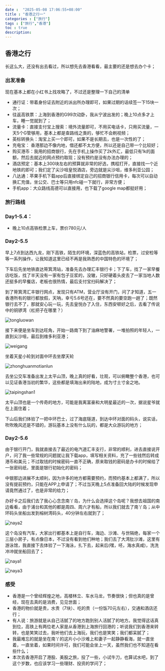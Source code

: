 ```yaml
---
date :  "2025-05-08 17:06:55+08:00"
title : "香港之行一" 
categories : ["旅行"] 
tags : ["旅行","香港"] 
toc : true
description: 
---
```


## 香港之行

长这么大，还没有出去看过，所以想先去香港看看，最主要的还是想去办个卡；

### 出发准备

现在基本上都在小红书上找攻略了，不过还是整理一下自己的清单

- 通行证：带着身份证去附近的派出所办理即可，如果过期的话续签一下15块一次；
- 往返高铁票：上海到香港的G99次动卧，我从宁波出发的；晚上10点多才上车，睡一觉就到了；
- 流量卡：直接支付宝上搜索：境外流量即可，不用买电话卡，只用买流量，一天5个G管够用，基本上都是查路线之类的，够忙不会刷视频；
- 英标转换头：淘宝上买一个即可，如果不是长期去，也是一次性的了；
- 充电宝： 香港那边不像内地，借还都不太方便，所以还是自己带一个比较好；
- 购买港币：我用的招商银行，先在手机上操作买了2k外汇，最低只有1k的面额，然后去就近的网点预约取现；没有预约是没有办法办理的；
- 酒店预定：基本上300块左右的预算就非常的好选，携程打开，直接找一个近地铁的即可；我们定了尖沙咀皇悦酒店，旁边就是尖沙咀，维多利亚公园；
- 八达通：苹果手机下载app后直接绑定自己的招商银行信用卡，每次可以自动换汇充值，坐公交、巴士等只用nfc碰一下就行，非常方便；
- 手机app：大众路线高德可以直接用，也下载了google map都挺好用；

### 旅行路线

### Day1-5.4：

- 晚上10点高铁检票上车，票价780元/人

### Day2-5.5

早上7点到达西九龙，刚下高铁，陌生的环境，深蓝色的高铁站，检票，过安检等等一系列操作，让我知道这里已经不再是我熟悉的中国特色的环境了；

下车后先坐地铁直达筲箕湾站，准备先去办理汇丰银行卡；下了车，找了一家早餐店吃饭，找了半天没有一家有包子豆浆的，没辙，只好硬着头皮去了一家当地人数还挺多的早餐店，老板也很热情，最后支付宝扫码解决了；

到了筲箕湾汇丰银行网点，发现只有ATM，营业厅没有开门，问了才知道，五一香港所有的银行都放假，天呐，幸亏5.6号还在，要不然真的要空跑一趟了；既然银行去不了，那就安心玩一玩，先去皇悦办了入住，东西安顿好之后，去看了传说中的铜锣湾（杠把子在哪里？）

![tongluowan](/img/trip/tongluowan.jpg)

接下来便是坐车到达旺角，开始一路南下到了油麻地警署，一堆拍照的年轻人，一直到尖沙咀，最后到维多利亚港；

![weigang](/img/trip/weigang.jpg)

坐着天星小轮到对面中环去坐摩天轮

![zhonghuanmotianlun](/img/trip/zhonghuanmotianlun.jpg)

去坐公交车准备出发上太平山顶，晚上真的好看，壮观，可以俯瞰整个香港，也可以见证香港当初的繁华，这些都是填海出来的陆地，成为寸土寸金之地。

![taipingshan1](/img/trip/taipingshan1.jpg)

太平山顶也是一个传奇的地方，可能是我离富豪和大明星最近的一次，据说星爷就在上面住着；

下山后我们体验了一把中环巴士，过了海底隧道，到达中环对面的码头，说实话，吹吹晚风还是不错的，游玩基本上没有什么玩的，都是大众游玩的地方；

### Day2-5.6

由于银行开门，我就直接去了最近的电汽道汇丰支行，非常的顺利，进去直接说开户，问了我一些常规的问题就让我下载app，填写相关资料，充了一些钱然后转成港币和美元；不过取钱的时候密码一直不正确，原来取钱的密码是办卡的时候给了一张密码纸，里面是银行初始化的密码；

中银那边进展不太顺利，因为许多的地方都需要预约，而预约基本上都满了，所以没有提前预约，只能在APP上申请了；不过当天晚上5点准备回大陆的时候发现申请竟然通过了，也是非常的给力；

办好卡之后我们去了我心心念念南丫岛，为什么会选择这个岛呢？我想去祖国的南边看看，由于浦台和其他的都是周四、周六才有船，所以我们就去了南丫岛；从中环码头坐船出发到榕树湾码头，40分钟左右就到了；

![naya2](/img/trip/naya2.jpg)

这个岛没有汽车，大家出行都基本上是自行车，海边、沙滩、与世隔绝，每家一个三层小房子，有点像日本，不过没有看到他们种地；我们去了大湾肚沙滩，这里有游泳馆，我直接下去体验了一下海泳，扎下去，起来后(嘿，呸，海水真咸)，洗洗冲冲就坐船回去了；



![naya1](/img/trip/naya1.jpg)

![naya3](/img/trip/naya3.jpg)

### 感受

- 香港是一个曾经辉煌之地，高楼林立、车水马龙，节奏很快；但也真的是曾经，现在去真的是消费，见见世面；
- 香港的物价就是贵，水贵（7块）、吃的贵（一份饭70元左右），交通和酒店还行；
- 有人说：旅游就是从自己活腻了的地方跑到别人活腻了的地方。我觉得这话真到位，高铁上有两位老人家是从香港到上海旅行回港的；听说我们到香港来转转，也是笑笑过去，我听他们去上海玩，我们也是笑笑；我们都呆腻了；
- 我最难忘的就是坐在南丫的这片小小沙难上和妻子一起静静看海，就一直坐着，一直坐着，如果时间许可，我们可能会坐上一天，虽然我们也不知道在看些什么；
- 本次去香港开启了港股、美股之旅，投了一些，小试牛刀，也算试水吧，到了这个岁数，也应该学习一些理财、投资的学问了；

